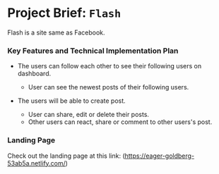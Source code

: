 # Project Brief: `Flash`

Flash is a site same as Facebook.  


### Key Features and Technical Implementation Plan


* The users can follow each other to see their following users on dashboard.  
    * User can see the newest posts of their following users.  


* The users will be able to create post.  
    * User can share, edit or delete their posts.  
    * Other users can react, share or comment to other users's post.   
    

### Landing Page

Check out the landing page at this link: (https://eager-goldberg-53ab5a.netlify.com/)